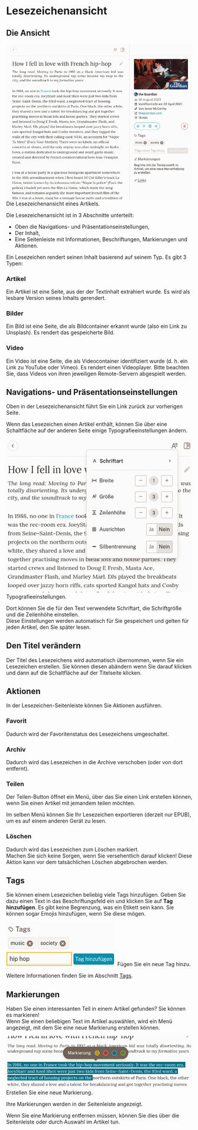 # Lesezeichenansicht

## Die Ansicht

![Die Lesezeichenansicht](./img/bookmark-view.webp)
Die Lesezeichenansicht eines Artikels.

Die Lesezeichenansicht ist in 3 Abschnitte unterteilt:

- Oben die Navigations- und Präsentationseinstellungen,
- Der Inhalt,
- Eine Seitenleiste mit Informationen, Beschriftungen, Markierungen und Aktionen.


Ein Lesezeichen rendert seinen Inhalt basierend auf seinem Typ. Es gibt 3 Typen:

### Artikel

Ein Artikel ist eine Seite, aus der der Textinhalt extrahiert wurde. Es wird als lesbare Version seines Inhalts gerendert.

### Bilder

Ein Bild ist eine Seite, die als Bildcontainer erkannt wurde (also ein Link zu Unsplash). Es rendert das gespeicherte Bild.

### Video

Ein Video ist eine Seite, die als Videocontainer identifiziert wurde (d. h. ein Link zu YouTube oder Vimeo). Es rendert einen Videoplayer. Bitte beachten Sie, dass Videos von ihren jeweiligen Remote-Servern abgespielt werden.


## Navigations- und Präsentationseinstellungen

Oben in der Lesezeichenansicht führt Sie ein Link zurück zur vorherigen Seite.

Wenn das Lesezeichen einen Artikel enthält, können Sie über eine Schaltfläche auf der anderen Seite einige Typografieeinstellungen ändern.

![Einstellungen für die Typografie von Lesezeichen](./img/bookmark-typography.webp)
Typografieeinstellungen.

Dort können Sie die für den Text verwendete Schriftart, die Schriftgröße und die Zeilenhöhe einstellen.\
Diese Einstellungen werden automatisch für Sie gespeichert und gelten für jeden Artikel, den Sie später lesen.


## Den Titel verändern

Der Titel des Lesezeichens wird automatisch übernommen, wenn Sie ein Lesezeichen erstellen. Sie können diesen abändern wenn Sie darauf klicken und dann auf die Schaltfläche auf der Titelseite klicken.


## Aktionen

In der Lesezeichen-Seitenleiste können Sie Aktionen ausführen.

### Favorit

Dadurch wird der Favoritenstatus des Lesezeichens umgeschaltet.

### Archiv

Dadurch wird das Lesezeichen in die Archive verschoben (oder von dort entfernt).

### Teilen

Der Teilen-Button öffnet ein Menü, über das Sie einen Link erstellen können, wenn Sie einen Artikel mit jemandem teilen möchten.

Im selben Menü können Sie Ihr Lesezeichen exportieren (derzeit nur EPUB), um es auf einem anderen Gerät zu lesen.


### Löschen

Dadurch wird das Lesezeichen zum Löschen markiert.\
Machen Sie sich keine Sorgen, wenn Sie versehentlich darauf klicken! Diese Aktion kann vor dem tatsächlichen Löschen abgebrochen werden.


## Tags

Sie können einem Lesezeichen beliebig viele Tags hinzufügen. Geben Sie dazu einen Text in das Beschriftungsfeld ein und klicken Sie auf **Tag hinzufügen**. Es gibt keine Begrenzung, was ein Etikett sein kann. Sie können sogar Emojis hinzufügen, wenn Sie diese mögen.

![Formular für Lesezeichenbeschriftungen](./img/bookmark-labels.webp)
Fügen Sie ein neue Tag hinzu.

Weitere Informationen finden Sie im Abschnitt [Tags](./labels.md).

## Markierungen

Haben Sie einen interessanten Teil in einem Artikel gefunden? Sie können es markieren!\
Wenn Sie einen beliebigen Text im Artikel auswählen, wird ein Menü angezeigt, mit dem Sie eine neue Markierung erstellen können.

![Erstellung von Lesezeichen-Markierungen](./img/bookmark-highlight.webp)
Erstellen Sie eine neue Markierung.

Ihre Markierungen werden in der Seitenleiste angezeigt.

Wenn Sie eine Markierung entfernen müssen, können Sie dies über die Seitenleiste oder durch Auswahl im Artikel tun.
